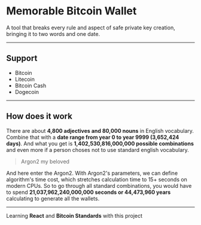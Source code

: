# Memorable Bitcoin Wallet
A tool that breaks every rule and aspect of safe private key creation, bringing it to two words and one date.

---

## Support
- Bitcoin
- Litecoin
- Bitcoin Cash
- Dogecoin

---

## How does it work
There are about **4,800 adjectives and 80,000 nouns** in English vocabulary. Combine that with a **date range from year 0 to year 9999 (3,652,424 days)**. And what you get is **1,402,530,816,000,000 possible combinations** and even more if a person choses not to use standard english vocabulary. 

> Argon2 my beloved

And here enter the Argon2. With Argon2's parameters, we can define algorithm's time cost, which stretches calculation time to 15+ seconds on modern CPUs. So to go through all standard combinations, you would have to spend **21,037,962,240,000,000 seconds or 44,473,960 years** calculating to generate all the wallets.

---

Learning **React** and **Bitcoin Standards** with this project